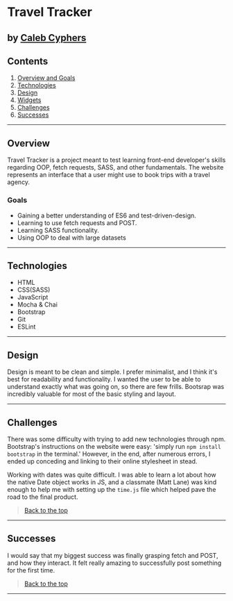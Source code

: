 # Travel Tracker

by [Caleb Cyphers](https://github.com/CalebCyphers)
---
## Contents
1. [Overview and Goals](#overview)
1. [Technologies](#technologies)
1. [Design](#design)
1. [Widgets](#widgets)
1. [Challenges](#challenges)
1. [Successes](#successes)
---

## Overview
Travel Tracker is a project meant to test learning front-end developer's skills regarding OOP, fetch requests, SASS, and other fundamentals. The website represents an interface that a user might use to book trips with a travel agency.

### Goals

* Gaining a better understanding of ES6 and test-driven-design. 
* Learning to use fetch requests and POST.
* Learning SASS functionality.
* Using OOP to deal with large datasets

---

 ## Technologies

  - HTML
  - CSS(SASS)
  - JavaScript
  - Mocha & Chai
  - Bootstrap
  - Git
  - ESLint

---

## Design

  Design is meant to be clean and simple. I prefer minimalist, and I think it's best for readability and functionality. I wanted the user to be able to understand exactly what was going on, so there are few frills. Bootsrap was incredibly valuable for most of the basic styling and layout. 

---
 ## Challenges  
 
There was some difficulty with trying to add new technologies through npm. Bootstrap's instructions on the website were easy: 'simply run `npm install bootstrap` in the terminal.' However, in the end, after numerous errors, I ended up conceding and linking to their online stylesheet in stead.

Working with dates was quite difficult. I was able to learn a lot about how the native Date object works in JS, and a classmate (Matt Lane) was kind enough to help me with setting up the `time.js` file which helped pave the road to the final product.
 
> [Back to the top](#fitlit)

---
 ## Successes
 
I would say that my biggest success was finally grasping fetch and POST, and how they interact. It felt really amazing to successfully post something for the first time.
  
> [Back to the top](#travel-tracker)
 ---